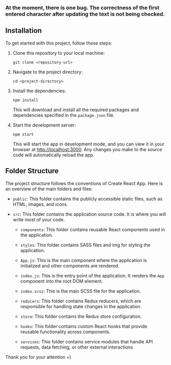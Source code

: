 ### At the moment, there is one bug. The correctness of the first entered character after updating the text is not being checked.
## Installation

To get started with this project, follow these steps:

1. Clone this repository to your local machine:

   ```
   git clone <repository-url>
   ```

2. Navigate to the project directory:

   ```
   cd <project-directory>
   ```

3. Install the dependencies:

   ```
   npm install
   ```

   This will download and install all the required packages and dependencies specified in the `package.json` file.

4. Start the development server:

   ```
   npm start
   ```

   This will start the app in development mode, and you can view it in your browser at [http://localhost:3000](http://localhost:3000). Any changes you make to the source code will automatically reload the app.

## Folder Structure

The project structure follows the conventions of Create React App. Here is an overview of the main folders and files:

- `public`: This folder contains the publicly accessible static files, such as HTML, images, and icons.

- `src`: This folder contains the application source code. It is where you will write most of your code.

  - `components`: This folder contains reusable React components used in the application.

  - `styles`: This folder contains SASS files and img for styling the application.

  - `App.js`: This is the main component where the application is initialized and other components are rendered.

  - `index.js`: This is the entry point of the application. It renders the `App` component into the root DOM element.

  - `index.scss`: This is the main SCSS file for the application.

  - `reducers`: This folder contains Redux reducers, which are responsible for handling state changes in the application.
  - `store`: This folder contains the Redux store configuration.
  - `hooks`: This folder contains custom React hooks that provide reusable functionality across components.
  - `servises`: This folder contains service modules that handle API requests, data fetching, or other external interactions



Thank you for your attention =)

